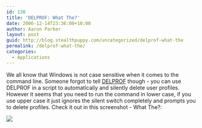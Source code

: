 ```yaml
---
id: 130
title: 'DELPROF: What The?'
date: 2006-12-14T23:36:00+10:00
author: Aaron Parker
layout: post
guid: http://blog.stealthpuppy.com/uncategorized/delprof-what-the
permalink: /delprof-what-the/
categories:
  - Applications
---
```

We all know that Windows is not case sensitive when it comes to the command line. Someone forgot to tell [DELPROF](http://www.microsoft.com/downloads/details.aspx?familyid=901A9B95-6063-4462-8150-360394E98E1E&displaylang=en&&DI=6066&IG=2e88cf101dce4d99b9032e2a7598a5a8&POS=1&CM=WPU&CE=1&CS=AWP&SR=1) though - you can use DELPROF in a script to automatically and silently delete user profiles. However it seems that you need to run the command in lower case, if you use upper case it just ignores the silent switch completely and prompts you to delete profiles. Check it out in this screenshot - What The?:

<img border="0" src="https://stealthpuppy.com/media/2006/12/1000.14.257.WhatTheDelProf.png" />